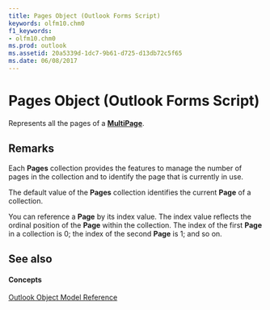 ```yaml
---
title: Pages Object (Outlook Forms Script)
keywords: olfm10.chm0
f1_keywords:
- olfm10.chm0
ms.prod: outlook
ms.assetid: 20a5339d-1dc7-9b61-d725-d13db72c5f65
ms.date: 06/08/2017
---
```



# Pages Object (Outlook Forms Script)

Represents all the pages of a  **[MultiPage](Outlook.multipage.md)**.


## Remarks

Each  **Pages** collection provides the features to manage the number of pages in the collection and to identify the page that is currently in use.

The default value of the  **Pages** collection identifies the current **Page** of a collection.

You can reference a  **Page** by its index value. The index value reflects the ordinal position of the **Page** within the collection. The index of the first **Page** in a collection is 0; the index of the second **Page** is 1; and so on.


## See also


#### Concepts


 [Outlook Object Model Reference](object-model-outlook-vba-reference.md)


